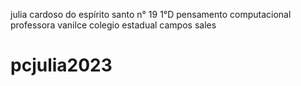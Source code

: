 julia cardoso do espírito santo
n° 19
1°D
pensamento computacional
professora vanilce
colegio estadual campos sales
# pcjulia2023
